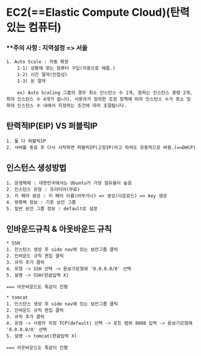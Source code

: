 # EC2(==Elastic Compute Cloud)(탄력있는 컴퓨터)

### \*\*주의 사항 : 지역설정 => 서울

```
1. Auto Scale : 자동 확장
    1-1) 상황에 맞는 컴퓨터 구입(자동으로 해줌.)
    1-2) 시간 절약(민첩성)
    1-3) 돈 절약

    ex) Auto Scaling 그룹의 경우 최소 인스턴스 수 1개, 원하는 인스턴스 용량 2개, 최대 인스턴스 수 4개가 됩니다. 사용자가 정의한 조정 정책에 따라 인스턴스 수가 최소 및 최대 인스턴스 수 내에서 지정하는 조건에 따라 조절됩니다.
```

## 탄력적IP(EIP) VS 퍼블릭IP

```
1. 둘 다 퍼블릭IP
2. 서버를 종료 후 다시 시작하면 퍼블릭IP(고정IP)라고 하여도 유동적으로 바뀜.(==DHCP)
```

## 인스턴스 생성방법

```
1. 운영체제 : 대한민국에서는 Ubuntu가 가장 점유율이 높음
2. 인스턴스 유형 : 프리티어(무료)
3. 키 페어 생성 : 키 페어 이름(아무거나) => 생성(다운로드) => key 생성
4. 방화벽 정보 : 기존 보안 그룹
5. 일반 보안 그룹 정보 : default로 설정

```

## 인바운드규칙 & 아웃바운드 규칙

```
* SSH
1. 인스턴스 생성 후 side nav에 있는 보안그룹 클릭
2. 인바운드 규칙 편집 클릭
3. 규칙 추가 클릭
4. 유형 -> SSH 선택 -> 돋보기모형에 '0.0.0.0/0' 선택
5. 설명 -> SSH(한글입력 X)

=== 아웃바운드도 똑같이 진행

* tomcat
1. 인스턴스 생성 후 side nav에 있는 보안그룹 클릭
2. 인바운드 규칙 편집 클릭
3. 규칙 추가 클릭
4. 유형 -> 사용자 지정 TCP(default) 선택 -> 포트 범위 8080 입력 -> 돋보기모형에 '0.0.0.0/0' 선택
5. 설명 -> tomcat(한글입력 X)

=== 아웃바운드도 똑같이 진행
```
